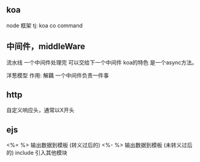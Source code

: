 ## koa
node 框架
tj: koa co command


## 中间件，middleWare
流水线
一个中间件处理完 可以交给下一个中间件
koa的特色
是一个async方法。

洋葱模型
作用: 解藕 一个中间件负责一件事

## http
自定义响应头，通常以X开头

## ejs
<%= %> 输出数据到模板 (转义过后的)
<%- %> 输出数据到模板 (未转义过后的)
include 引入其他模块